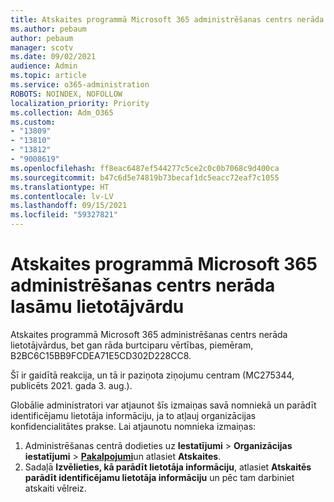 ```yaml
---
title: Atskaites programmā Microsoft 365 administrēšanas centrs nerāda lasāmu lietotājvārdu
ms.author: pebaum
author: pebaum
manager: scotv
ms.date: 09/02/2021
audience: Admin
ms.topic: article
ms.service: o365-administration
ROBOTS: NOINDEX, NOFOLLOW
localization_priority: Priority
ms.collection: Adm_O365
ms.custom:
- "13809"
- "13810"
- "13812"
- "9008619"
ms.openlocfilehash: ff8eac6487ef544277c5ce2c0c0b7068c9d400ca
ms.sourcegitcommit: b47c6d5e74819b73becaf1dc5eacc72eaf7c1055
ms.translationtype: HT
ms.contentlocale: lv-LV
ms.lasthandoff: 09/15/2021
ms.locfileid: "59327821"
---
```

# <a name="reports-in-microsoft-365-admin-center-do-not-show-readable-username"></a>Atskaites programmā Microsoft 365 administrēšanas centrs nerāda lasāmu lietotājvārdu

Atskaites programmā Microsoft 365 administrēšanas centrs nerāda lietotājvārdus, bet gan rāda burtciparu vērtības, piemēram, B2BC6C15BB9FCDEA71E5CD302D228CC8.

Šī ir gaidītā reakcija, un tā ir paziņota ziņojumu centram (MC275344, publicēts 2021. gada 3. aug.). 

Globālie administratori var atjaunot šīs izmaiņas savā nomniekā un parādīt identificējamu lietotāja informāciju, ja to atļauj organizācijas konfidencialitātes prakse. Lai atjaunotu nomnieka izmaiņas:

1. Administrēšanas centrā dodieties uz **Iestatījumi**  >  **Organizācijas iestatījumi**  >  [**Pakalpojumi**](https://admin.microsoft.com/Adminportal/Home#/Settings/Services )un atlasiet **Atskaites**. 
1. Sadaļā **Izvēlieties, kā parādīt lietotāja informāciju**, atlasiet **Atskaitēs parādīt identificējamu lietotāja informāciju** un pēc tam darbiniet atskaiti vēlreiz.